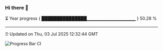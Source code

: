 ### Hi there 👋

⏳ Year progress { ███████████████▁▁▁▁▁▁▁▁▁▁▁▁▁▁▁ } 50.28 %

---

⏰ Updated on Thu, 03 Jul 2025 12:32:44 GMT

![Progress Bar CI](https://github.com/liununu/liununu/workflows/Progress%20Bar%20CI/badge.svg)
